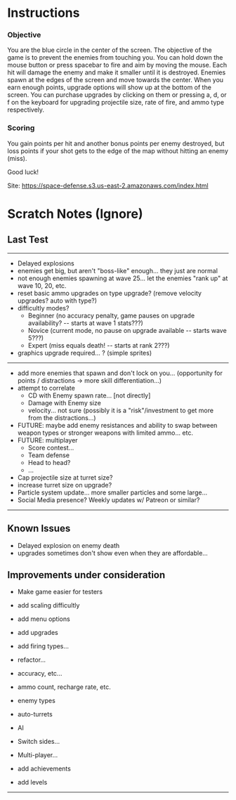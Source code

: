 # Instructions

### Objective
You are the blue circle in the center of the screen.
The objective of the game is to prevent the enemies from touching you.
You can hold down the mouse button or press spacebar to fire and aim by moving the mouse.
Each hit will damage the enemy and make it smaller until it is destroyed.
Enemies spawn at the edges of the screen and move towards the center.
When you earn enough points, upgrade options will show up at the bottom of the screen.
You can purchase upgrades by clicking on them or pressing a, d, or f on the keyboard for upgrading projectile size, rate of fire, and ammo type respectively.

### Scoring
You gain points per hit and another bonus points per enemy destroyed, but loss points if your shot gets to the edge of the map without hitting an enemy (miss).

Good luck!

Site: https://space-defense.s3.us-east-2.amazonaws.com/index.html

# Scratch Notes (Ignore)

## Last Test
---
- Delayed explosions
- enemies get big, but aren't "boss-like" enough... they just are normal
- not enough enemies spawning at wave 25... let the enemies "rank up" at wave 10, 20, etc.
- reset basic ammo upgrades on type upgrade? (remove velocity upgrades? auto with type?)
- difficultly modes? 
    - Beginner (no accuracy penalty, game pauses on upgrade availability? -- starts at wave 1 stats???)
    - Novice (current mode, no pause on upgrade available -- starts wave 5???)
    - Expert (miss equals death! -- starts at rank 2???)
- graphics upgrade required... ? (simple sprites)
---
- add more enemies that spawn and don't lock on you... (opportunity for points / distractions -> more skill differentiation...)
- attempt to correlate
    - CD with Enemy spawn rate... [not directly]
    - Damage with Enemy size
    - velocity... not sure (possibly it is a "risk"/investment to get more from the distractions...)
- FUTURE: maybe add enemy resistances and ability to swap between weapon types or stronger weapons with limited ammo... etc.
- FUTURE: multiplayer
    - Score contest...
    - Team defense
    - Head to head?
    - ...
- Cap projectile size at turret size?
- increase turret size on upgrade?
- Particle system update... more smaller particles and some large...
- Social Media presence? Weekly updates w/ Patreon or similar?
---
## Known Issues

- Delayed explosion on enemy death
- upgrades sometimes don't show even when they are affordable...

## Improvements under consideration

- Make game easier for testers
- add scaling difficultly
- add menu options
- add upgrades
- add firing types...
- refactor...

- accuracy, etc...
- ammo count, recharge rate, etc.

- enemy types
- auto-turrets
- AI
- Switch sides...
- Multi-player...

- add achievements
- add levels

---------------------------
